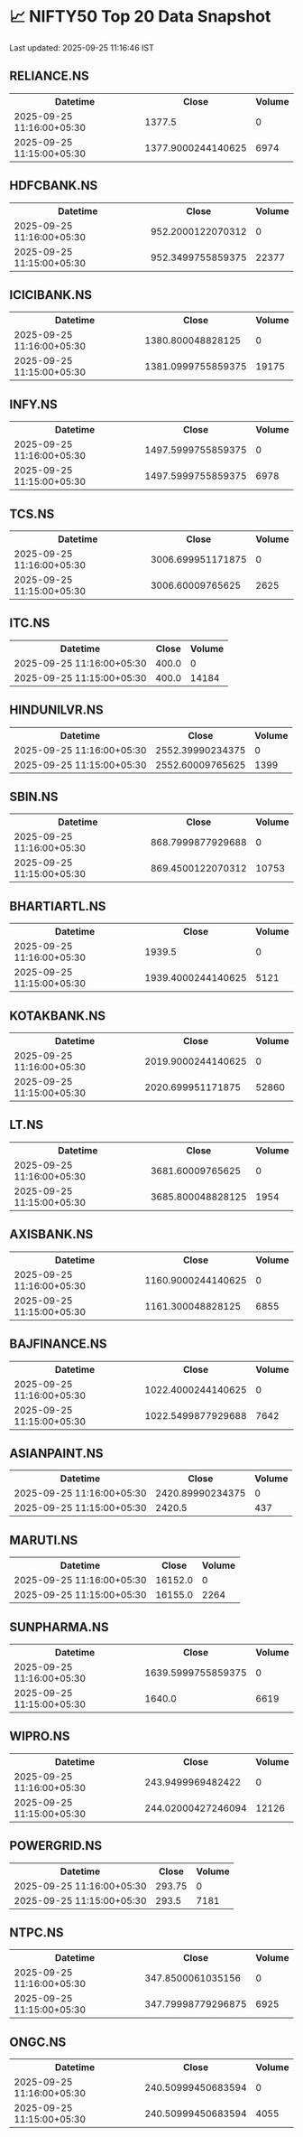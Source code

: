 # 📈 NIFTY50 Top 20 Data Snapshot

Last updated: 2025-09-25 11:16:46 IST

## RELIANCE.NS

<table>
  <tr><th>Datetime</th><th>Close</th><th>Volume</th></tr>
  <tr><td>2025-09-25 11:16:00+05:30</td><td>1377.5</td><td>0</td></tr>
  <tr><td>2025-09-25 11:15:00+05:30</td><td>1377.9000244140625</td><td>6974</td></tr>
</table>

## HDFCBANK.NS

<table>
  <tr><th>Datetime</th><th>Close</th><th>Volume</th></tr>
  <tr><td>2025-09-25 11:16:00+05:30</td><td>952.2000122070312</td><td>0</td></tr>
  <tr><td>2025-09-25 11:15:00+05:30</td><td>952.3499755859375</td><td>22377</td></tr>
</table>

## ICICIBANK.NS

<table>
  <tr><th>Datetime</th><th>Close</th><th>Volume</th></tr>
  <tr><td>2025-09-25 11:16:00+05:30</td><td>1380.800048828125</td><td>0</td></tr>
  <tr><td>2025-09-25 11:15:00+05:30</td><td>1381.0999755859375</td><td>19175</td></tr>
</table>

## INFY.NS

<table>
  <tr><th>Datetime</th><th>Close</th><th>Volume</th></tr>
  <tr><td>2025-09-25 11:16:00+05:30</td><td>1497.5999755859375</td><td>0</td></tr>
  <tr><td>2025-09-25 11:15:00+05:30</td><td>1497.5999755859375</td><td>6978</td></tr>
</table>

## TCS.NS

<table>
  <tr><th>Datetime</th><th>Close</th><th>Volume</th></tr>
  <tr><td>2025-09-25 11:16:00+05:30</td><td>3006.699951171875</td><td>0</td></tr>
  <tr><td>2025-09-25 11:15:00+05:30</td><td>3006.60009765625</td><td>2625</td></tr>
</table>

## ITC.NS

<table>
  <tr><th>Datetime</th><th>Close</th><th>Volume</th></tr>
  <tr><td>2025-09-25 11:16:00+05:30</td><td>400.0</td><td>0</td></tr>
  <tr><td>2025-09-25 11:15:00+05:30</td><td>400.0</td><td>14184</td></tr>
</table>

## HINDUNILVR.NS

<table>
  <tr><th>Datetime</th><th>Close</th><th>Volume</th></tr>
  <tr><td>2025-09-25 11:16:00+05:30</td><td>2552.39990234375</td><td>0</td></tr>
  <tr><td>2025-09-25 11:15:00+05:30</td><td>2552.60009765625</td><td>1399</td></tr>
</table>

## SBIN.NS

<table>
  <tr><th>Datetime</th><th>Close</th><th>Volume</th></tr>
  <tr><td>2025-09-25 11:16:00+05:30</td><td>868.7999877929688</td><td>0</td></tr>
  <tr><td>2025-09-25 11:15:00+05:30</td><td>869.4500122070312</td><td>10753</td></tr>
</table>

## BHARTIARTL.NS

<table>
  <tr><th>Datetime</th><th>Close</th><th>Volume</th></tr>
  <tr><td>2025-09-25 11:16:00+05:30</td><td>1939.5</td><td>0</td></tr>
  <tr><td>2025-09-25 11:15:00+05:30</td><td>1939.4000244140625</td><td>5121</td></tr>
</table>

## KOTAKBANK.NS

<table>
  <tr><th>Datetime</th><th>Close</th><th>Volume</th></tr>
  <tr><td>2025-09-25 11:16:00+05:30</td><td>2019.9000244140625</td><td>0</td></tr>
  <tr><td>2025-09-25 11:15:00+05:30</td><td>2020.699951171875</td><td>52860</td></tr>
</table>

## LT.NS

<table>
  <tr><th>Datetime</th><th>Close</th><th>Volume</th></tr>
  <tr><td>2025-09-25 11:16:00+05:30</td><td>3681.60009765625</td><td>0</td></tr>
  <tr><td>2025-09-25 11:15:00+05:30</td><td>3685.800048828125</td><td>1954</td></tr>
</table>

## AXISBANK.NS

<table>
  <tr><th>Datetime</th><th>Close</th><th>Volume</th></tr>
  <tr><td>2025-09-25 11:16:00+05:30</td><td>1160.9000244140625</td><td>0</td></tr>
  <tr><td>2025-09-25 11:15:00+05:30</td><td>1161.300048828125</td><td>6855</td></tr>
</table>

## BAJFINANCE.NS

<table>
  <tr><th>Datetime</th><th>Close</th><th>Volume</th></tr>
  <tr><td>2025-09-25 11:16:00+05:30</td><td>1022.4000244140625</td><td>0</td></tr>
  <tr><td>2025-09-25 11:15:00+05:30</td><td>1022.5499877929688</td><td>7642</td></tr>
</table>

## ASIANPAINT.NS

<table>
  <tr><th>Datetime</th><th>Close</th><th>Volume</th></tr>
  <tr><td>2025-09-25 11:16:00+05:30</td><td>2420.89990234375</td><td>0</td></tr>
  <tr><td>2025-09-25 11:15:00+05:30</td><td>2420.5</td><td>437</td></tr>
</table>

## MARUTI.NS

<table>
  <tr><th>Datetime</th><th>Close</th><th>Volume</th></tr>
  <tr><td>2025-09-25 11:16:00+05:30</td><td>16152.0</td><td>0</td></tr>
  <tr><td>2025-09-25 11:15:00+05:30</td><td>16155.0</td><td>2264</td></tr>
</table>

## SUNPHARMA.NS

<table>
  <tr><th>Datetime</th><th>Close</th><th>Volume</th></tr>
  <tr><td>2025-09-25 11:16:00+05:30</td><td>1639.5999755859375</td><td>0</td></tr>
  <tr><td>2025-09-25 11:15:00+05:30</td><td>1640.0</td><td>6619</td></tr>
</table>

## WIPRO.NS

<table>
  <tr><th>Datetime</th><th>Close</th><th>Volume</th></tr>
  <tr><td>2025-09-25 11:16:00+05:30</td><td>243.9499969482422</td><td>0</td></tr>
  <tr><td>2025-09-25 11:15:00+05:30</td><td>244.02000427246094</td><td>12126</td></tr>
</table>

## POWERGRID.NS

<table>
  <tr><th>Datetime</th><th>Close</th><th>Volume</th></tr>
  <tr><td>2025-09-25 11:16:00+05:30</td><td>293.75</td><td>0</td></tr>
  <tr><td>2025-09-25 11:15:00+05:30</td><td>293.5</td><td>7181</td></tr>
</table>

## NTPC.NS

<table>
  <tr><th>Datetime</th><th>Close</th><th>Volume</th></tr>
  <tr><td>2025-09-25 11:16:00+05:30</td><td>347.8500061035156</td><td>0</td></tr>
  <tr><td>2025-09-25 11:15:00+05:30</td><td>347.79998779296875</td><td>6925</td></tr>
</table>

## ONGC.NS

<table>
  <tr><th>Datetime</th><th>Close</th><th>Volume</th></tr>
  <tr><td>2025-09-25 11:16:00+05:30</td><td>240.50999450683594</td><td>0</td></tr>
  <tr><td>2025-09-25 11:15:00+05:30</td><td>240.50999450683594</td><td>4055</td></tr>
</table>

